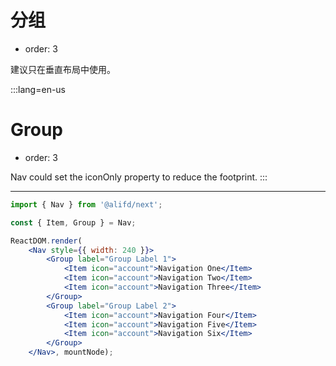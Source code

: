 # 分组

- order: 3

建议只在垂直布局中使用。

:::lang=en-us
# Group

- order: 3

Nav could set the iconOnly property to reduce the footprint.
:::

---

````jsx
import { Nav } from '@alifd/next';

const { Item, Group } = Nav;

ReactDOM.render(
    <Nav style={{ width: 240 }}>
        <Group label="Group Label 1">
            <Item icon="account">Navigation One</Item>
            <Item icon="account">Navigation Two</Item>
            <Item icon="account">Navigation Three</Item>
        </Group>
        <Group label="Group Label 2">
            <Item icon="account">Navigation Four</Item>
            <Item icon="account">Navigation Five</Item>
            <Item icon="account">Navigation Six</Item>
        </Group>
    </Nav>, mountNode);
````
